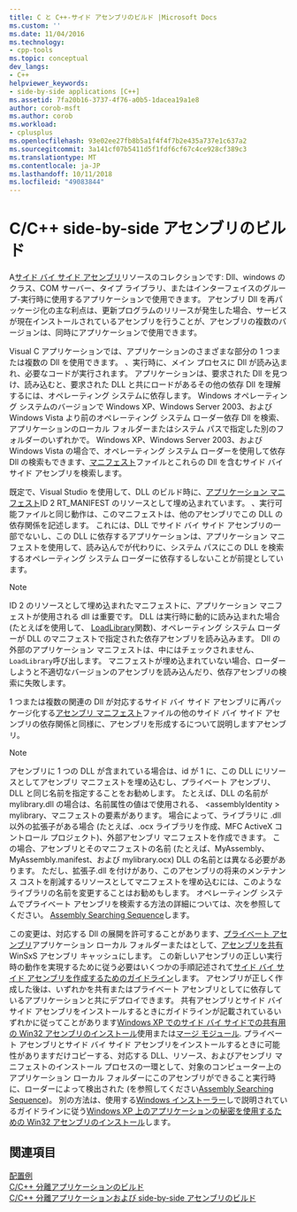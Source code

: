 ```yaml
---
title: C と C++-サイド アセンブリのビルド |Microsoft Docs
ms.custom: ''
ms.date: 11/04/2016
ms.technology:
- cpp-tools
ms.topic: conceptual
dev_langs:
- C++
helpviewer_keywords:
- side-by-side applications [C++]
ms.assetid: 7fa20b16-3737-4f76-a0b5-1dacea19a1e8
author: corob-msft
ms.author: corob
ms.workload:
- cplusplus
ms.openlocfilehash: 93e02ee27fb8b5a1f4f4f7b2e435a737e1c637a2
ms.sourcegitcommit: 3a141cf07b5411d5f1fdf6cf67c4ce928cf389c3
ms.translationtype: MT
ms.contentlocale: ja-JP
ms.lasthandoff: 10/11/2018
ms.locfileid: "49083844"
---
```

# <a name="building-cc-side-by-side-assemblies"></a>C/C++ side-by-side アセンブリのビルド

A[サイド バイ サイド アセンブリ](/windows/desktop/SbsCs/about-side-by-side-assemblies-)リソースのコレクションです: Dll、windows のクラス、COM サーバー、タイプ ライブラリ、またはインターフェイスのグループ-実行時に使用するアプリケーションで使用できます。 アセンブリ Dll を再パッケージ化の主な利点は、更新プログラムのリリースが発生した場合、サービスが現在インストールされているアセンブリを行うことが、アセンブリの複数のバージョンは、同時にアプリケーションで使用できます。

Visual C アプリケーションでは、アプリケーションのさまざまな部分の 1 つまたは複数の Dll を使用できます。 、実行時に、メイン プロセスに Dll が読み込まれ、必要なコードが実行されます。 アプリケーションは、要求された Dll を見つけ、読み込むと、要求された DLL と共にロードがあるその他の依存 Dll を理解するには、オペレーティング システムに依存します。 Windows オペレーティング システムのバージョンで Windows XP、Windows Server 2003、および Windows Vista より前のオペレーティング システム ローダー依存 Dll を検索、アプリケーションのローカル フォルダーまたはシステム パスで指定した別のフォルダーのいずれかで。 Windows XP、Windows Server 2003、および Windows Vista の場合で、オペレーティング システム ローダーを使用して依存 Dll の検索もできます、[マニフェスト](https://msdn.microsoft.com/library/windows/desktop/aa375365)ファイルとこれらの Dll を含むサイド バイ サイド アセンブリを検索します。

既定で、Visual Studio を使用して、DLL のビルド時に、[アプリケーション マニフェスト](/windows/desktop/SbsCs/application-manifests)ID 2 RT_MANIFEST のリソースとして埋め込まれています。 、実行可能ファイルと同じ動作は、このマニフェストは、他のアセンブリでこの DLL の依存関係を記述します。 これには、DLL でサイド バイ サイド アセンブリの一部でないし、この DLL に依存するアプリケーションは、アプリケーション マニフェストを使用して、読み込んでが代わりに、システム パスにこの DLL を検索するオペレーティング システム ローダーに依存するしないことが前提としています。

> [!NOTE]
> ID 2 のリソースとして埋め込まれたマニフェストに、アプリケーション マニフェストが使用される dll は重要です。 DLL は実行時に動的に読み込まれた場合 (たとえばを使用して、 [LoadLibrary](/windows/desktop/api/libloaderapi/nf-libloaderapi-loadlibrarya)関数)、オペレーティング システム ローダーが DLL のマニフェストで指定された依存アセンブリを読み込みます。 Dll の外部のアプリケーション マニフェストは、中にはチェックされません、`LoadLibrary`呼び出します。 マニフェストが埋め込まれていない場合、ローダーしようと不適切なバージョンのアセンブリを読み込んだり、依存アセンブリの検索に失敗します。

1 つまたは複数の関連の Dll が対応するサイド バイ サイド アセンブリに再パッケージ化する[アセンブリ マニフェスト](/windows/desktop/SbsCs/assembly-manifests)ファイルの他のサイド バイ サイド アセンブリの依存関係と同様に、アセンブリを形成するについて説明しますアセンブリ。

> [!NOTE]
> アセンブリに 1 つの DLL が含まれている場合は、id が 1 に、この DLL にリソースとしてアセンブリ マニフェストを埋め込むし、プライベート アセンブリ、DLL と同じ名前を指定することをお勧めします。 たとえば、DLL の名前が mylibrary.dll の場合は、名前属性の値はで使用される、 \<assemblyIdentity > mylibrary、マニフェストの要素があります。 場合によって、ライブラリに .dll 以外の拡張子がある場合 (たとえば、.ocx ライブラリを作成、MFC ActiveX コントロール プロジェクト)、外部アセンブリ マニフェストを作成できます。 この場合、アセンブリとそのマニフェストの名前 (たとえば、MyAssembly、MyAssembly.manifest、および mylibrary.ocx) DLL の名前とは異なる必要があります。 ただし、拡張子.dll を付けがあり、このアセンブリの将来のメンテナンス コストを削減するリソースとしてマニフェストを埋め込むには、このようなライブラリの名前を変更することはお勧めもします。 オペレーティング システムでプライベート アセンブリを検索する方法の詳細については、次を参照してください。 [Assembly Searching Sequence](/windows/desktop/SbsCs/assembly-searching-sequence)します。

この変更は、対応する Dll の展開を許可することがあります、[プライベート アセンブリ](/windows/desktop/Msi/private-assemblies)アプリケーション ローカル フォルダーまたはとして、[アセンブリを共有](/windows/desktop/Msi/shared-assemblies)WinSxS アセンブリ キャッシュにします。 この新しいアセンブリの正しい実行時の動作を実現するために従う必要はいくつかの手順記述されて[サイド バイ サイド アセンブリを作成するためのガイドライン](/windows/desktop/SbsCs/guidelines-for-creating-side-by-side-assemblies)します。 アセンブリが正しく作成した後は、いずれかを共有またはプライベート アセンブリとしてに依存しているアプリケーションと共にデプロイできます。 共有アセンブリとサイド バイ サイド アセンブリをインストールするときにガイドラインが記載されているいずれかに従ってことがあります[Windows XP でのサイド バイ サイドでの共有用の Win32 アセンブリのインストール](/windows/desktop/Msi/installing-win32-assemblies-for-side-by-side-sharing-on-windows-xp)使用または[マージ モジュール](https://msdn.microsoft.com/library/windows/desktop/aa369820). プライベート アセンブリとサイド バイ サイド アセンブリをインストールするときに可能性がありますだけコピーする、対応する DLL、リソース、およびアセンブリ マニフェストのインストール プロセスの一環として、対象のコンピューター上のアプリケーション ローカル フォルダーにこのアセンブリができること実行時に、ローダーによって検出された (を参照してください[Assembly Searching Sequence](/windows/desktop/SbsCs/assembly-searching-sequence))。 別の方法は、使用する[Windows インストーラー](/windows/desktop/Msi/windows-installer-portal)しで説明されているガイドラインに従う[Windows XP 上のアプリケーションの秘密を使用するための Win32 アセンブリのインストール](/windows/desktop/Msi/installing-win32-assemblies-for-the-private-use-of-an-application-on-windows-xp)します。

## <a name="see-also"></a>関連項目

[配置例](../ide/deployment-examples.md)<br/>
[C/C++ 分離アプリケーションのビルド](../build/building-c-cpp-isolated-applications.md)<br/>
[C/C++ 分離アプリケーションおよび side-by-side アセンブリのビルド](../build/building-c-cpp-isolated-applications-and-side-by-side-assemblies.md)